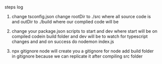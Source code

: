 steps log

1. change tsconfig.json change rootDir to ./src where all source code is and
   outDir to ./build where our complied code will be

2. change your package.json scripts to start and dev
   where start will be on compiled codein build folder
   and dev will be to watch for typescript changes and and on success do nodemon index.js

3. npx gitignore node will create you a gitignore for node
   add build folder in gitignore because we can replicate it after compiling src folder
